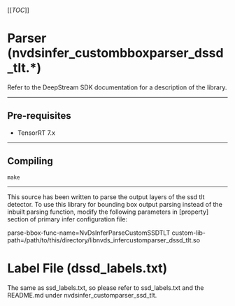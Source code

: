 [[_TOC_]]
# Parser (nvdsinfer_custombboxparser_dssd_tlt.*)

Refer to the DeepStream SDK documentation for a description of the library.

--------------------------------------------------------------------------------
## Pre-requisites

- TensorRT 7.x

--------------------------------------------------------------------------------
## Compiling

```
make
```

--------------------------------------------------------------------------------
This source has been written to parse the output layers of the ssd tlt detector.
To use this library for bounding box output parsing instead of the inbuilt parsing
function, modify the following parameters in [property] section of primary infer
configuration file:

parse-bbox-func-name=NvDsInferParseCustomSSDTLT
custom-lib-path=/path/to/this/directory/libnvds_infercustomparser_dssd_tlt.so

# Label File (dssd_labels.txt)

The same as ssd_labels.txt, so please refer to ssd_labels.txt and the README.md under nvdsinfer_customparser_ssd_tlt.

